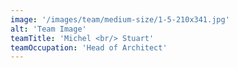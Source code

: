 ```yaml
---
image: '/images/team/medium-size/1-5-210x341.jpg'
alt: 'Team Image'
teamTitle: 'Michel <br/> Stuart'
teamOccupation: 'Head of Architect'
---
```

